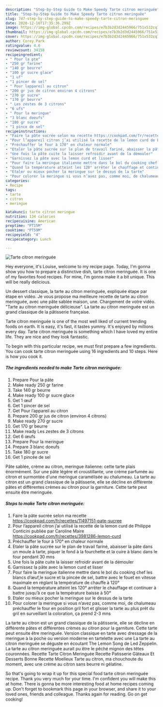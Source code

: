 ```yaml
---
description: "Step-by-Step Guide to Make Speedy Tarte citron meringuée"
title: "Step-by-Step Guide to Make Speedy Tarte citron meringuée"
slug: 747-step-by-step-guide-to-make-speedy-tarte-citron-meringuee
date: 2020-12-16T17:35:36.299Z
image: https://img-global.cpcdn.com/recipes/e7b3b2d3d2445966/751x532cq70/tarte-citron-meringuee-photo-principale-de-la-recette.jpg
thumbnail: https://img-global.cpcdn.com/recipes/e7b3b2d3d2445966/751x532cq70/tarte-citron-meringuee-photo-principale-de-la-recette.jpg
cover: https://img-global.cpcdn.com/recipes/e7b3b2d3d2445966/751x532cq70/tarte-citron-meringuee-photo-principale-de-la-recette.jpg
author: Corey Park
ratingvalue: 4.6
reviewcount: 34158
recipeingredient:
- " Pour la pte"
- "250 gr farine"
- "140 gr beurre"
- "100 gr sucre glace"
- "1 uf"
- "1 pincer de sel"
- " Pour lappareil au citron"
- "200 gr jus de citron environ 4 citrons"
- "270 gr sucre"
- "170 gr beurre"
- " Les zestes de 3 citrons"
- "6 ufs"
- " Pour la meringue"
- "3 blanc doeufs"
- "180 gr sucre"
- "1 pince de sel"
recipeinstructions:
- "Faire la pâte sucrée selon ma recette https://cookpad.com/fr/recettes/11497151-pate-sucree"
- "Pour l’appareil citron j’ai utilisé la recette de la lemon curd de Philippe Conticini publiée par Caroline Maire https://cookpad.com/fr/recettes/3981286-lemon-curd"
- "Préchauffer le four à 170° en chaleur normale"
- "Etaler la pâte sucrée sur le plan de travail fariné, abaisser la pâte dans un moule à tarte, piquer le fond à la fourchette et la cuire à blanc dans le four pendant 30 mns"
- "Une fois la pâte cuite la laisser refroidir avant de la démouler"
- "Garnissez la pâte avec la lemon curd et lisser"
- "Pour faire la meringue italienne mettre dans le bol du cooking chef les blancs d’œuf,le sucre et la pincée de sel, battre avec le fouet en vitesse maximale en réglant la température de chauffe à 120°"
- "Quand la température atteint les 120° arrêter le chauffage et continuer à battre jusqu’à ce que la température baisse à 50°"
- "Etaler ou mieux pocher la meringue sur le dessus de la tarte"
- "Pour colorer la meringue si vous n’avez pas, comme moi, de chalumeau préchauffer le four en position gril fort et glisser la tarte au plus prêt du gril en surveillant la coloration, ça prend 2-3 mns"
categories:
- Recipe
tags:
- tarte
- citron
- meringue

katakunci: tarte citron meringue 
nutrition: 134 calories
recipecuisine: American
preptime: "PT15M"
cooktime: "PT59M"
recipeyield: "4"
recipecategory: Lunch

---
```



![Tarte citron meringuée](https://img-global.cpcdn.com/recipes/e7b3b2d3d2445966/751x532cq70/tarte-citron-meringuee-photo-principale-de-la-recette.jpg)

Hey everyone, it's Louise, welcome to my recipe page. Today, I'm gonna show you how to prepare a distinctive dish, tarte citron meringuée. It is one of my favorites food recipes. For mine, I'm gonna make it a bit unique. This will be really delicious.

Un dessert classique, la tarte au citron meringuée, expliquée étape par étape en vidéo. Je vous propose ma meilleure recette de tarte au citron meringuée, avec une pâte sablée maison, une. Chargement de votre vidéo. &#34;Tarte au citron meringuée délicieuse&#34;. La tarte au citron meringuée est un grand classique de la pâtisserie française.

Tarte citron meringuée is one of the most well liked of current trending foods on earth. It is easy, it's fast, it tastes yummy. It's enjoyed by millions every day. Tarte citron meringuée is something which I have loved my entire life. They are nice and they look fantastic.


To begin with this particular recipe, we must first prepare a few ingredients. You can cook tarte citron meringuée using 16 ingredients and 10 steps. Here is how you cook it.

<!--inarticleads1-->

##### The ingredients needed to make Tarte citron meringuée:

1. Prepare  Pour la pâte
1. Make ready 250 gr farine
1. Take 140 gr beurre
1. Make ready 100 gr sucre glace
1. Get 1 œuf
1. Get 1 pincer de sel
1. Get  Pour l’appareil au citron
1. Prepare 200 gr jus de citron (environ 4 citrons)
1. Make ready 270 gr sucre
1. Get 170 gr beurre
1. Make ready  Les zestes de 3 citrons
1. Get 6 œufs
1. Prepare  Pour la meringue
1. Prepare 3 blanc doeufs
1. Take 180 gr sucre
1. Get 1 pincée de sel


Pâte sablée, crème au citron, meringue italienne: cette tarte plais énormément. Sur une pâte légère et croustillante, une crème parfumée au citron et surmontée d&#39;une meringue caramélisée au chalumeau. La tarte au citron est un grand classique de la pâtisserie, elle se décline en différente pâtes et différentes crèmes au citron pour la garniture. Cette tarte peut ensuite être meringuée. 

<!--inarticleads2-->

##### Steps to make Tarte citron meringuée:

1. Faire la pâte sucrée selon ma recette https://cookpad.com/fr/recettes/11497151-pate-sucree
1. Pour l’appareil citron j’ai utilisé la recette de la lemon curd de Philippe Conticini publiée par Caroline Maire https://cookpad.com/fr/recettes/3981286-lemon-curd
1. Préchauffer le four à 170° en chaleur normale
1. Etaler la pâte sucrée sur le plan de travail fariné, abaisser la pâte dans un moule à tarte, piquer le fond à la fourchette et la cuire à blanc dans le four pendant 30 mns
1. Une fois la pâte cuite la laisser refroidir avant de la démouler
1. Garnissez la pâte avec la lemon curd et lisser
1. Pour faire la meringue italienne mettre dans le bol du cooking chef les blancs d’œuf,le sucre et la pincée de sel, battre avec le fouet en vitesse maximale en réglant la température de chauffe à 120°
1. Quand la température atteint les 120° arrêter le chauffage et continuer à battre jusqu’à ce que la température baisse à 50°
1. Etaler ou mieux pocher la meringue sur le dessus de la tarte
1. Pour colorer la meringue si vous n’avez pas, comme moi, de chalumeau préchauffer le four en position gril fort et glisser la tarte au plus prêt du gril en surveillant la coloration, ça prend 2-3 mns


La tarte au citron est un grand classique de la pâtisserie, elle se décline en différente pâtes et différentes crèmes au citron pour la garniture. Cette tarte peut ensuite être meringuée. Version classique en tarte avec dressage de la meringue à la poche ou version moderne en tartelette avec une La tarte au citron meringuée se déguste en écoutant The Lemon Song de Led Zeppelin. La tarte au citron meringuée aurait pu être le pêché mignon des têtes couronnées. Recette Tarte Citron Meringuée Recette Patisserie Gâteaux Et Desserts Bonne Recette Moelleux Tarte au citron, ma chouchoute du moment, avec une crème au citron sans beurre ni gélatine. 

So that's going to wrap it up for this special food tarte citron meringuée recipe. Thank you very much for your time. I'm confident you will make this at home. There is gonna be more interesting food at home recipes coming up. Don't forget to bookmark this page in your browser, and share it to your loved ones, friends and colleague. Thanks again for reading. Go on get cooking!
